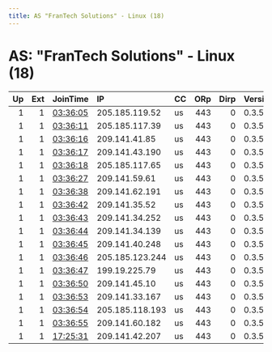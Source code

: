 ```yaml
---
title: AS "FranTech Solutions" - Linux (18)
---
```


# AS: "FranTech Solutions" - Linux (18)

|   Up |   Ext | JoinTime                                                                                            | IP              | CC   |   ORp |   Dirp | Version   | Contact   | Nickname   |   eFamMembers |
|-----:|------:|:----------------------------------------------------------------------------------------------------|:----------------|:-----|------:|-------:|:----------|:----------|:-----------|--------------:|
|    1 |     1 | [03:36:05](https://metrics.torproject.org/rs.html#details/7105C9DC0E6A3D617BBAE657721BF38DF584FD7D) | 205.185.119.52  | us   |   443 |      0 | 0.3.5.8   | None      | hydraulics |            18 |
|    1 |     1 | [03:36:11](https://metrics.torproject.org/rs.html#details/B93416A7ECD9670D6C245F1AE36F4BE19310AF5B) | 205.185.117.39  | us   |   443 |      0 | 0.3.5.8   | None      | hydraulics |            18 |
|    1 |     1 | [03:36:16](https://metrics.torproject.org/rs.html#details/E5B30030DB0CCBF5332DBDAA05C2BEFA939CF4B7) | 209.141.41.85   | us   |   443 |      0 | 0.3.5.8   | None      | hydraulics |            18 |
|    1 |     1 | [03:36:17](https://metrics.torproject.org/rs.html#details/A871B89DFA3589A3B18D69C170CD77D0D1F1949B) | 209.141.43.190  | us   |   443 |      0 | 0.3.5.8   | None      | hydraulics |            18 |
|    1 |     1 | [03:36:18](https://metrics.torproject.org/rs.html#details/767ED0319809086173E865E69F43398867906A22) | 205.185.117.65  | us   |   443 |      0 | 0.3.5.8   | None      | hydraulics |            18 |
|    1 |     1 | [03:36:27](https://metrics.torproject.org/rs.html#details/79307EC9CF393A7B24F04AF19D97916EF18EAFCD) | 209.141.59.61   | us   |   443 |      0 | 0.3.5.8   | None      | hydraulics |            18 |
|    1 |     1 | [03:36:38](https://metrics.torproject.org/rs.html#details/37BD2398F6878AF6FEED8C75DD12F4662C1501AF) | 209.141.62.191  | us   |   443 |      0 | 0.3.5.8   | None      | hydraulics |            18 |
|    1 |     1 | [03:36:42](https://metrics.torproject.org/rs.html#details/C7E2832517ACCFA79B63B79A8B67EB69ECDA6037) | 209.141.35.52   | us   |   443 |      0 | 0.3.5.8   | None      | hydraulics |            18 |
|    1 |     1 | [03:36:43](https://metrics.torproject.org/rs.html#details/4D8F21E694803D6D14710288590B24FF71516CDE) | 209.141.34.252  | us   |   443 |      0 | 0.3.5.8   | None      | hydraulics |            18 |
|    1 |     1 | [03:36:44](https://metrics.torproject.org/rs.html#details/FDCA16005EB3F222A449BE944044B7F98E92CC94) | 209.141.34.139  | us   |   443 |      0 | 0.3.5.8   | None      | hydraulics |            18 |
|    1 |     1 | [03:36:45](https://metrics.torproject.org/rs.html#details/0E23604959D6BF35744CA16D4171E7594A6BCCC1) | 209.141.40.248  | us   |   443 |      0 | 0.3.5.8   | None      | hydraulics |            18 |
|    1 |     1 | [03:36:46](https://metrics.torproject.org/rs.html#details/B4DB11C191398FB714FD19EBFE3F1AFD33252FD5) | 205.185.123.244 | us   |   443 |      0 | 0.3.5.8   | None      | hydraulics |            18 |
|    1 |     1 | [03:36:47](https://metrics.torproject.org/rs.html#details/26A76997AE510488243F2709F5A5800E195DF5E7) | 199.19.225.79   | us   |   443 |      0 | 0.3.5.8   | None      | hydraulics |            18 |
|    1 |     1 | [03:36:50](https://metrics.torproject.org/rs.html#details/B4C1FA85575E3A5F8973BE96742DEA9ABDF25E4E) | 209.141.45.10   | us   |   443 |      0 | 0.3.5.8   | None      | hydraulics |            18 |
|    1 |     1 | [03:36:53](https://metrics.torproject.org/rs.html#details/92565F8050A584CF39DCFBEE58D2EECF3565FD29) | 209.141.33.167  | us   |   443 |      0 | 0.3.5.8   | None      | hydraulics |            18 |
|    1 |     1 | [03:36:54](https://metrics.torproject.org/rs.html#details/9CA72A153359A8EE8E7A2CD80B73621014A76066) | 205.185.118.193 | us   |   443 |      0 | 0.3.5.8   | None      | hydraulics |            18 |
|    1 |     1 | [03:36:55](https://metrics.torproject.org/rs.html#details/F7FB7A404CCA5D902D3AC408F3FE6673287D30C6) | 209.141.60.182  | us   |   443 |      0 | 0.3.5.8   | None      | hydraulics |            18 |
|    1 |     1 | [17:25:31](https://metrics.torproject.org/rs.html#details/9FC87DC497C8E0E87821C28032E9472FBB965E21) | 209.141.42.207  | us   |   443 |      0 | 0.3.5.8   | None      | hydraulics |            18 |
